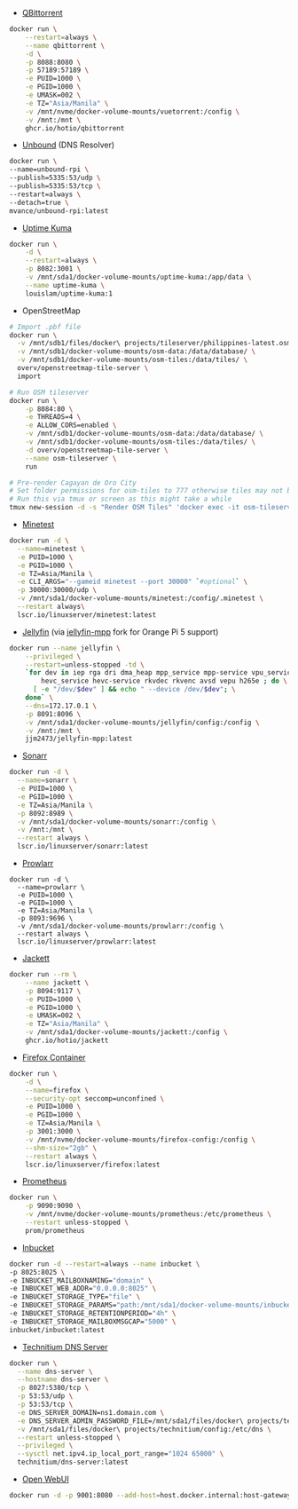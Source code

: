 
- [QBittorrent](https://ghcr.io/hotio/qbittorrent)
```bash
docker run \
    --restart=always \
    --name qbittorrent \
    -d \
    -p 8088:8080 \
    -p 57189:57189 \
    -e PUID=1000 \
    -e PGID=1000 \
    -e UMASK=002 \
    -e TZ="Asia/Manila" \
    -v /mnt/nvme/docker-volume-mounts/vuetorrent:/config \
    -v /mnt:/mnt \
    ghcr.io/hotio/qbittorrent
```
- [Unbound](https://hub.docker.com/r/mvance/unbound) (DNS Resolver)
```bash
docker run \
--name=unbound-rpi \
--publish=5335:53/udp \
--publish=5335:53/tcp \
--restart=always \
--detach=true \
mvance/unbound-rpi:latest
```
- [Uptime Kuma](https://github.com/louislam/uptime-kuma)
```bash
docker run \
	-d \
	--restart=always \
	-p 8082:3001 \
	-v /mnt/sda1/docker-volume-mounts/uptime-kuma:/app/data \
	--name uptime-kuma \
	louislam/uptime-kuma:1
```
- OpenStreetMap
```bash
# Import .pbf file
docker run \
  -v /mnt/sdb1/files/docker\ projects/tileserver/philippines-latest.osm.pbf:/data/region.osm.pbf \
  -v /mnt/sdb1/docker-volume-mounts/osm-data:/data/database/ \
  -v /mnt/sdb1/docker-volume-mounts/osm-tiles:/data/tiles/ \
  overv/openstreetmap-tile-server \
  import

# Run OSM tileserver
docker run \
    -p 8084:80 \
    -e THREADS=4 \
    -e ALLOW_CORS=enabled \
    -v /mnt/sdb1/docker-volume-mounts/osm-data:/data/database/ \
    -v /mnt/sdb1/docker-volume-mounts/osm-tiles:/data/tiles/ \
    -d overv/openstreetmap-tile-server \
    --name osm-tileserver \
    run

# Pre-render Cagayan de Oro City
# Set folder permissions for osm-tiles to 777 otherwise tiles may not be saved
# Run this via tmux or screen as this might take a while
tmux new-session -d -s "Render OSM Tiles" 'docker exec -it osm-tileserver "git clone https://github.com/alx77/render_list_geo.pl && cd render_list_geo.pl && ./render_list_geo.pl -n 4 -z 3 -Z 18 -x 124.33 -X 124.94 -y 8.13 -Y 8.65 -m default"'

```
- [Minetest](https://lscr.io/linuxserver/minetest)
```bash
docker run -d \
  --name=minetest \
  -e PUID=1000 \
  -e PGID=1000 \
  -e TZ=Asia/Manila \
  -e CLI_ARGS="--gameid minetest --port 30000" `#optional` \
  -p 30000:30000/udp \
  -v /mnt/sda1/docker-volume-mounts/minetest:/config/.minetest \
  --restart always\
  lscr.io/linuxserver/minetest:latest
```
- [Jellyfin](https://github.com/jellyfin/jellyfin) (via [jellyfin-mpp](https://hub.docker.com/r/jjm2473/jellyfin-mpp) fork for Orange Pi 5 support)
```bash
docker run --name jellyfin \
    --privileged \
    --restart=unless-stopped -td \
    `for dev in iep rga dri dma_heap mpp_service mpp-service vpu_service vpu-service \
        hevc_service hevc-service rkvdec rkvenc avsd vepu h265e ; do \
      [ -e "/dev/$dev" ] && echo " --device /dev/$dev"; \
    done` \
    --dns=172.17.0.1 \
    -p 8091:8096 \
    -v /mnt/sda1/docker-volume-mounts/jellyfin/config:/config \
    -v /mnt:/mnt \
    jjm2473/jellyfin-mpp:latest
```
- [Sonarr](https://lscr.io/linuxserver/sonarr)
```bash
docker run -d \
  --name=sonarr \
  -e PUID=1000 \
  -e PGID=1000 \
  -e TZ=Asia/Manila \
  -p 8092:8989 \
  -v /mnt/sda1/docker-volume-mounts/sonarr:/config \
  -v /mnt:/mnt \
  --restart always \
  lscr.io/linuxserver/sonarr:latest
```
- [Prowlarr](https://lscr.io/linuxserver/prowlarr)
```
docker run -d \
  --name=prowlarr \
  -e PUID=1000 \
  -e PGID=1000 \
  -e TZ=Asia/Manila \
  -p 8093:9696 \
  -v /mnt/sda1/docker-volume-mounts/prowlarr:/config \
  --restart always \
  lscr.io/linuxserver/prowlarr:latest
```
- [Jackett](https://ghcr.io/hotio/jackett)
```bash
docker run --rm \
    --name jackett \
    -p 8094:9117 \
    -e PUID=1000 \
    -e PGID=1000 \
    -e UMASK=002 \
    -e TZ="Asia/Manila" \
    -v /mnt/sda1/docker-volume-mounts/jackett:/config \
    ghcr.io/hotio/jackett
```
- [Firefox Container](https://lscr.io/linuxserver/firefox)
```bash
docker run \
	-d \
	--name=firefox \
	--security-opt seccomp=unconfined \
	-e PUID=1000 \
	-e PGID=1000 \
	-e TZ=Asia/Manila \
	-p 3001:3000 \
	-v /mnt/nvme/docker-volume-mounts/firefox-config:/config \
	--shm-size="2gb" \
	--restart always \
	lscr.io/linuxserver/firefox:latest 
```
- [Prometheus](https://hub.docker.com/r/prom/prometheus)
```bash
docker run \
    -p 9090:9090 \
    -v /mnt/nvme/docker-volume-mounts/prometheus:/etc/prometheus \
    --restart unless-stopped \
    prom/prometheus
```
- [Inbucket](https://hub.docker.com/r/inbucket/inbucket/)
```bash
docker run -d --restart=always --name inbucket \
-p 8025:8025 \
-e INBUCKET_MAILBOXNAMING="domain" \
-e INBUCKET_WEB_ADDR="0.0.0.0:8025" \
-e INBUCKET_STORAGE_TYPE="file" \
-e INBUCKET_STORAGE_PARAMS="path:/mnt/sda1/docker-volume-mounts/inbucket" \
-e INBUCKET_STORAGE_RETENTIONPERIOD="4h" \
-e INBUCKET_STORAGE_MAILBOXMSGCAP="5000" \
inbucket/inbucket:latest 
```
- [Technitium DNS Server](https://github.com/TechnitiumSoftware/DnsServer)
```bash
docker run \
  --name dns-server \
  --hostname dns-server \
  -p 8027:5380/tcp \
  -p 53:53/udp \
  -p 53:53/tcp \
  -e DNS_SERVER_DOMAIN=ns1.domain.com \
  -e DNS_SERVER_ADMIN_PASSWORD_FILE=/mnt/sda1/files/docker\ projects/technitium/password.txt \
  -v /mnt/sda1/files/docker\ projects/technitium/config:/etc/dns \
  --restart unless-stopped \
  --privileged \
  --sysctl net.ipv4.ip_local_port_range="1024 65000" \
  technitium/dns-server:latest
```
- [Open WebUI](https://github.com/open-webui/open-webui)
```bash
docker run -d -p 9001:8080 --add-host=host.docker.internal:host-gateway -v open-webui:/app/backend/data -e WEBUI_URL="https://openwebui.06222001.xyz"  --name open-webui --restart always ghcr.io/open-webui/open-webui:v0.5.7
```


